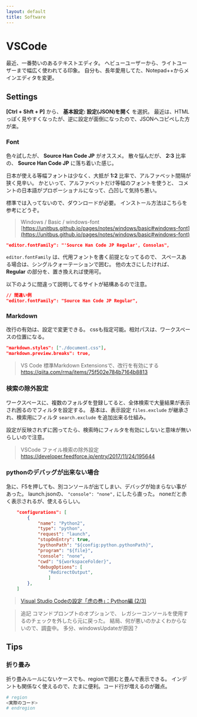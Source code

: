 ```yaml
---
layout: default
title: Software
---
```


# VSCode

最近、一番勢いのあるテキストエディタ。
へビューユーザーから、ライトユーザーまで幅広く使われてる印象。
自分も、長年愛用してた、Notepad++からメインエディタを変更。

## Settings

**[Ctrl + Shft + P]** から、 **基本設定: 設定(JSON)を開く** を選択。
最近は、HTMLっぽく見やすくなったが、逆に設定が面倒になったので、JSONへコピペした方が楽。

### Font

色々試したが、 **Source Han Code JP** がオススメ。
散々悩んだが、 **2:3** 比率の、 **Source Han Code JP** に落ち着いた感じ。

日本が使える等幅フォントは少なく、大抵が **1:2** 比率で、アルファベット間隔が狭く見辛い。
かといって、アルファベットだけ等幅のフォントを使うと、
コメントの日本語がプロポーショナルになって、凸凹して気持ち悪い。

標準では入ってないので、ダウンロードが必要。
インストール方法はこちらを参考にどうぞ。

> Windows / Basic / windows-font
[https://unitbus.github.io/pages/notes/windows/basic#windows-font](https://unitbus.github.io/pages/notes/windows/basic#windows-font)

```json
"editor.fontFamily": "'Source Han Code JP Regular', Consolas",
```

`editor.fontFamily` は、代用フォントを書く前提となってるので、
スペースある場合は、シングルクォーテーションで囲む。
他の太さにしたければ、 **Regular** の部分を、置き換えれば使用可。

以下のように間違って説明してるサイトが結構あるので注意。

```json
// 間違い例
"editor.fontFamily": "Source Han Code JP Regular",
```

### Markdown

改行の有効は、設定で変更できる。
cssも指定可能。相対パスは、ワークスペースの位置になる。

```json
"markdown.styles": ["./document.css"],
"markdown.preview.breaks": true,
```

> VS Code 標準Markdown Extensionsで、改行を有効にする
https://qiita.com/rma/items/75f502e784b7164b8813

### 検索の除外設定

ワークスペースに、複数のフォルダを登録してると、全体検索で大量結果が表示され困るのでフィルタを設定する。
基本は、表示設定 `files.exclude` が継承され、検索用にフィルタ `search.exclude` を追加出来る仕組み。

設定が反映されずに困ってたら、検索時にフィルタを有効にしないと意味が無いらしいので注意。

> VSCode ファイル検索の除外設定
https://developer.feedforce.jp/entry/2017/11/24/195644

### pythonのデバッグが出来ない場合

急に、F5を押しても、別コンソールが出てしまい、デバッグが始まらない事があった。
launch.jsonの、 `"console": "none",` にしたら直った。
noneだと赤く表示されるが、使えるらしい。

```json
    "configurations": [
        {
            "name": "Python2",
            "type": "python",
            "request": "launch",
            "stopOnEntry": true,
            "pythonPath": "${config:python.pythonPath}",
            "program": "${file}",
            "console": "none",
            "cwd": "${workspaceFolder}",
            "debugOptions": [
                "RedirectOutput",
                ]
        },
    ]
```

> [Visual Studio Codeの設定「虎の巻」：Python編 (2/3)](https://www.atmarkit.co.jp/ait/articles/1711/24/news034_2.html)

> 追記
コマンドプロンプトのオプションで、
レガシーコンソールを使用するのチェックを外したら元に戻った。
結局、何が悪いのかよくわからないので、調査中。
多分、windowsUpdateが原因？

## Tips

### 折り畳み

折り畳みルールにないケースでも、regionで囲むと畳んで表示できる。
インデントも関係なく使えるので、たまに便利。コード行が増えるのが難点。

``` python
# region
<実際のコード>
# endregion
```
